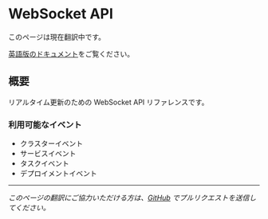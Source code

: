 # WebSocket API

このページは現在翻訳中です。

[英語版のドキュメント](/api/websocket)をご覧ください。

## 概要

リアルタイム更新のための WebSocket API リファレンスです。

### 利用可能なイベント

- クラスターイベント
- サービスイベント
- タスクイベント
- デプロイメントイベント

---

*このページの翻訳にご協力いただける方は、[GitHub](https://github.com/nandemo-ya/kecs) でプルリクエストを送信してください。*